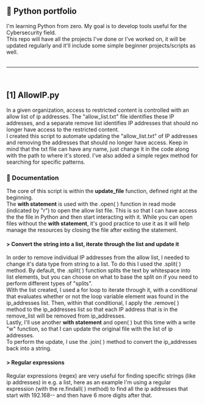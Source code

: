 <h2>🐍 Python portfolio </h2> 
I'm learning Python from zero. My goal is to develop tools useful for the Cybersecurity field. <br />
This repo will have all the projects I've done or I've worked on, it will be updated regularly and it'll include some simple beginner projects/scripts as well. <br />
<br />

__________________

<br />

<h2> [1] AllowIP.py </h2>
 In a given organization, access to restricted content is controlled with an allow list of ip addresses. The "allow_list.txt" file identifies these IP addresses, and a separate remove list identifies IP addresses that 
 should no longer have access to the restricted content. <br />
 I created this script to automate updating the "allow_list.txt" of IP addresses and removing the addresses that should no longer have access. Keep in mind that the txt file can have any name, 
 just change it in the code along with the path to where it's stored. I've also added a simple regex method for searching for specific patterns.

<h3> 🔷 Documentation </h3>
 The core of this script is within the <b>update_file</b> function, defined right at the beginning. <br />
 The <b>with statement</b> is used with the .open( ) function in read mode (indicated by "r") to open the allow list file. This is so that I can have access the the file in Python and then start interacting with it. 
 While you can open files without the <b>with statement</b>, it's good practice to use it as it will help manage the resources by closing the file after exiting the statement.

<h4> > Convert the string into a list, iterate through the list and update it </h4>

 In order to remove individual IP addresses from the allow list, I needed to change it's data type from string to a list. To do this I used the .split( ) method.
 By default, the .split( ) function splits the text by whitespace into list elements, but you can choose on what to base the split on if you need to perform different types of "splits". <br />
 With the list created, I used a for loop to iterate through it, with a conditional that evaluates whether or not the loop variable element was found in the ip_addresses list. 
 Then, within that conditional, I apply the .remove( ) method to the ip_addresses list so that each IP address that is in the remove_list will be removed from ip_addresses. <br />
 Lastly, I'll use another <b>with statement</b> and open( ) but this time with a write "w" function, so that I can update the original file with the list of ip addresses. <br />
 To perform the update, I use the .join( ) method to convert the ip_addresses back into a string.

<h4> > Regular expressions </h4> 

 Regular expressions (regex) are very useful for finding specific strings (like ip addresses) in e.g. a list, here as an example I'm using a regular expression (with the re.findall( ) method)
 to find all the ip addresses that start with 192.168-- and then have 6 more digits after that.
